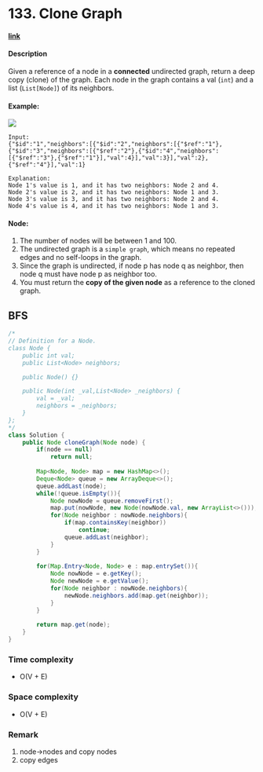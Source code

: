 # 133. Clone Graph

#### [link](https://leetcode.com/problems/clone-graph/)

#### Description
Given a reference of a node in a **connected** undirected graph, return a deep copy (clone) of the graph. Each node in the graph contains a val (`int`) and a list (`List[Node]`) of its neighbors.

#### Example:
![](https://assets.leetcode.com/uploads/2019/02/19/113_sample.png)
```
Input:
{"$id":"1","neighbors":[{"$id":"2","neighbors":[{"$ref":"1"},{"$id":"3","neighbors":[{"$ref":"2"},{"$id":"4","neighbors":[{"$ref":"3"},{"$ref":"1"}],"val":4}],"val":3}],"val":2},{"$ref":"4"}],"val":1}

Explanation:
Node 1's value is 1, and it has two neighbors: Node 2 and 4.
Node 2's value is 2, and it has two neighbors: Node 1 and 3.
Node 3's value is 3, and it has two neighbors: Node 2 and 4.
Node 4's value is 4, and it has two neighbors: Node 1 and 3.
```

#### Node:
1. The number of nodes will be between 1 and 100.
2. The undirected graph is a `simple graph`, which means no repeated edges and no self-loops in the graph.
3. Since the graph is undirected, if node p has node q as neighbor, then node q must have node p as neighbor too.
4. You must return the **copy of the given node** as a reference to the cloned graph.

## BFS
```java
/*
// Definition for a Node.
class Node {
    public int val;
    public List<Node> neighbors;

    public Node() {}

    public Node(int _val,List<Node> _neighbors) {
        val = _val;
        neighbors = _neighbors;
    }
};
*/
class Solution {
    public Node cloneGraph(Node node) {
        if(node == null)
            return null;
        
        Map<Node, Node> map = new HashMap<>();
        Deque<Node> queue = new ArrayDeque<>();
        queue.addLast(node);
        while(!queue.isEmpty()){
            Node nowNode = queue.removeFirst();
            map.put(nowNode, new Node(nowNode.val, new ArrayList<>()));
            for(Node neighbor : nowNode.neighbors){
                if(map.containsKey(neighbor))
                    continue;
                queue.addLast(neighbor);
            }
        }
        
        for(Map.Entry<Node, Node> e : map.entrySet()){
            Node nowNode = e.getKey();
            Node newNode = e.getValue();
            for(Node neighbor : nowNode.neighbors){
                newNode.neighbors.add(map.get(neighbor));
            }
        }
        
        return map.get(node);
    }
}
```
### Time complexity
* O(V + E)
### Space complexity
* O(V + E)
### Remark
1. node->nodes and copy nodes
3. copy edges